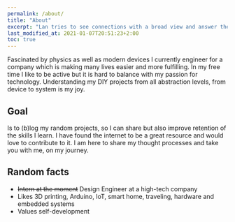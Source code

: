 ```yaml
---
permalink: /about/
title: "About"
excerpt: "Lan tries to see connections with a broad view and answer the why this tech question."
last_modified_at: 2021-01-07T20:51:23+2:00
toc: true
---
```


Fascinated by physics as well as modern devices I currently engineer for a company which is making many lives easier and more fulfilling. In my free time I like to be active but it is hard to balance with my passion for technology. Understanding my DIY projects from all abstraction levels, from device to system is my joy.

## Goal

Is to (b)log my random projects, so I can share but also  improve retention of the skills I learn. I have found the internet to be a great resource and would love to contribute to it. I am here to share my thought processes and take you with me, on my journey.

## Random facts 

- ~~Intern at the moment~~ Design Engineer at a high-tech company
- Likes 3D printing, Arduino,  IoT, smart home, traveling, hardware and embedded systems
- Values self-development